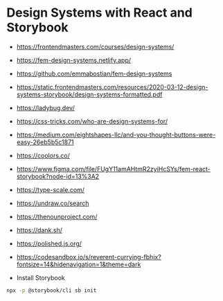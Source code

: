 # Design Systems with React and Storybook

* <https://frontendmasters.com/courses/design-systems/>
* <https://fem-design-systems.netlify.app/>
* <https://github.com/emmabostian/fem-design-systems>
* <https://static.frontendmasters.com/resources/2020-03-12-design-systems-storybook/design-systems-formatted.pdf>
* <https://ladybug.dev/>
* <https://css-tricks.com/who-are-design-systems-for/>
* <https://medium.com/eightshapes-llc/and-you-thought-buttons-were-easy-26eb5b5c1871>
* <https://coolors.co/>
* <https://www.figma.com/file/FUgY11amAHtmR2zyiHcSYs/fem-react-storybook?node-id=13%3A2>
* <https://type-scale.com/>
* <https://undraw.co/search>
* <https://thenounproject.com/>
* <https://dank.sh/>
* <https://polished.js.org/>
* <https://codesandbox.io/s/reverent-currying-fbhix?fontsize=14&hidenavigation=1&theme=dark>

* Install Storybook

```bash
npx -p @storybook/cli sb init
```
